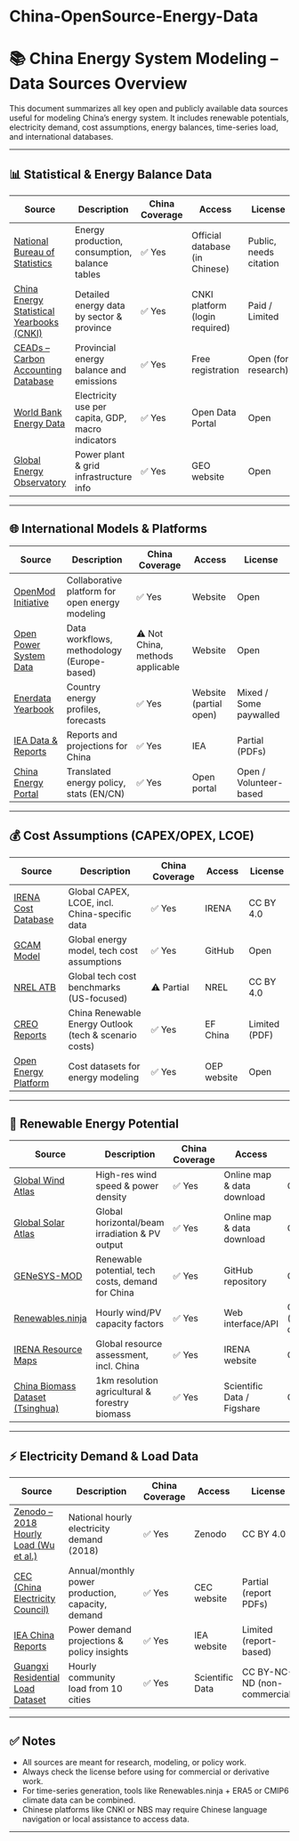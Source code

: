 # China-OpenSource-Energy-Data
# 📚 China Energy System Modeling – Data Sources Overview

This document summarizes all key open and publicly available data sources useful for modeling China’s energy system. It includes renewable potentials, electricity demand, cost assumptions, energy balances, time-series load, and international databases.

---

## 📊 Statistical & Energy Balance Data

| Source | Description | China Coverage | Access | License |
|--------|-------------|----------------|--------|---------|
| [National Bureau of Statistics](https://data.stats.gov.cn) | Energy production, consumption, balance tables | ✅ Yes | Official database (in Chinese) | Public, needs citation |
| [China Energy Statistical Yearbooks (CNKI)](https://data.oversea.cnki.net/) | Detailed energy data by sector & province | ✅ Yes | CNKI platform (login required) | Paid / Limited |
| [CEADs – Carbon Accounting Database](https://www.ceads.net/) | Provincial energy balance and emissions | ✅ Yes | Free registration | Open (for research) |
| [World Bank Energy Data](https://data.worldbank.org) | Electricity use per capita, GDP, macro indicators | ✅ Yes | Open Data Portal | Open |
| [Global Energy Observatory](http://globalenergyobservatory.org/) | Power plant & grid infrastructure info | ✅ Yes | GEO website | Open |

---



## 🌐 International Models & Platforms

| Source | Description | China Coverage | Access | License |
|--------|-------------|----------------|--------|---------|
| [OpenMod Initiative](https://openmod-initiative.org/) | Collaborative platform for open energy modeling | ✅ Yes | Website | Open |
| [Open Power System Data](https://open-power-system-data.org/) | Data workflows, methodology (Europe-based) | ⚠️ Not China, methods applicable | Website | Open |
| [Enerdata Yearbook](https://yearbook.enerdata.net/) | Country energy profiles, forecasts | ✅ Yes | Website (partial open) | Mixed / Some paywalled |
| [IEA Data & Reports](https://www.iea.org) | Reports and projections for China | ✅ Yes | IEA | Partial (PDFs) |
| [China Energy Portal](https://chinaenergyportal.org) | Translated energy policy, stats (EN/CN) | ✅ Yes | Open portal | Open / Volunteer-based |

---

## 💰 Cost Assumptions (CAPEX/OPEX, LCOE)

| Source | Description | China Coverage | Access | License |
|--------|-------------|----------------|--------|---------|
| [IRENA Cost Database](https://www.irena.org/costs) | Global CAPEX, LCOE, incl. China-specific data | ✅ Yes | IRENA | CC BY 4.0 |
| [GCAM Model](https://github.com/JGCRI/gcam-core) | Global energy model, tech cost assumptions | ✅ Yes | GitHub | Open |
| [NREL ATB](https://atb.nrel.gov/) | Global tech cost benchmarks (US-focused) | ⚠️ Partial | NREL | CC BY 4.0 |
| [CREO Reports](http://www.efchina.org/Reports-en) | China Renewable Energy Outlook (tech & scenario costs) | ✅ Yes | EF China | Limited (PDF) |
| [Open Energy Platform](https://openenergy-platform.org/) | Cost datasets for energy modeling | ✅ Yes | OEP website | Open |

---


## 🔋 Renewable Energy Potential

| Source | Description | China Coverage | Access | License |
|--------|-------------|----------------|--------|---------|
| [Global Wind Atlas](https://globalwindatlas.info) | High-res wind speed & power density | ✅ Yes | Online map & data download | CC BY 4.0 |
| [Global Solar Atlas](https://globalsolaratlas.info) | Global horizontal/beam irradiation & PV output | ✅ Yes | Online map & data download | CC BY 4.0 |
| [GENeSYS-MOD](https://github.com/openmod-initiative/GENeSYS-MOD) | Renewable potential, tech costs, demand for China | ✅ Yes | GitHub repository | Open |
| [Renewables.ninja](https://www.renewables.ninja/) | Hourly wind/PV capacity factors | ✅ Yes | Web interface/API | CC BY-NC (non-commercial) |
| [IRENA Resource Maps](https://www.irena.org/statistics) | Global resource assessment, incl. China | ✅ Yes | IRENA website | CC BY 4.0 |
| [China Biomass Dataset (Tsinghua)](https://doi.org/10.1038/s41597-023-02227-7) | 1km resolution agricultural & forestry biomass | ✅ Yes | Scientific Data / Figshare | CC BY 4.0 |

---

## ⚡ Electricity Demand & Load Data

| Source | Description | China Coverage | Access | License |
|--------|-------------|----------------|--------|---------|
| [Zenodo – 2018 Hourly Load (Wu et al.)](https://zenodo.org/records/8322210)| National hourly electricity demand (2018) | ✅ Yes | Zenodo | CC BY 4.0 |
| [CEC (China Electricity Council)](http://www.cec.org.cn/) | Annual/monthly power production, capacity, demand | ✅ Yes | CEC website | Partial (report PDFs) |
| [IEA China Reports](https://www.iea.org/reports/china-power-system-transformation) | Power demand projections & policy insights | ✅ Yes | IEA website | Limited (report-based) |
| [Guangxi Residential Load Dataset](https://doi.org/10.1038/s41597-025-04766-7) | Hourly community load from 10 cities | ✅ Yes | Scientific Data | CC BY-NC-ND (non-commercial) |

---



## ✅ Notes

- All sources are meant for research, modeling, or policy work.
- Always check the license before using for commercial or derivative work.
- For time-series generation, tools like Renewables.ninja + ERA5 or CMIP6 climate data can be combined.
- Chinese platforms like CNKI or NBS may require Chinese language navigation or local assistance to access data.

---
